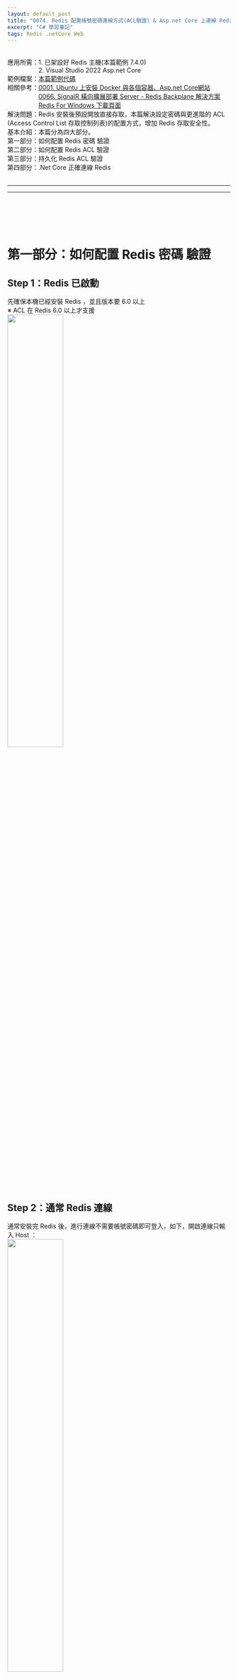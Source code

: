 ```yaml
---
layout: default_post
title: "0074. Redis 配置帳號密碼連線方式(ACL驗證) & Asp.net Core 上連線 Redis 正確的配置方式 "
excerpt: "C# 學習筆記"
tags: Redis .netCore Web
---
```


<div class="summary">
<br/>應用所需：1. 已架設好 Redis 主機(本篇範例 7.4.0)
<br/>&emsp;&emsp;&emsp;&emsp;&emsp;2. Visual Studio 2022 Asp.net Core
<br/>範例檔案：<a href="https://github.com/gotoa1234/MyBlogExample/tree/main/RedisConnectionExample">本篇範例代碼</a>
<br/>相關參考：<a href="https://gotoa1234.github.io//2024/04/28/1.html">0001. Ubuntu 上安裝 Docker 與各個容器、Asp.net Core網站</a>
<br/>&emsp;&emsp;&emsp;&emsp;&emsp;<a href="https://gotoa1234.github.io//2024/06/02/1.html">0066. SignalR 橫向擴展部署 Server - Redis Backplane 解決方案</a>
<br/>&emsp;&emsp;&emsp;&emsp;&emsp;<a href="https://github.com/redis-windows/redis-windows/releases">Redis For Windows 下載頁面</a>
<br/>解決問題：Redis 安裝後預設開放直接存取，本篇解決設定密碼與更進階的 ACL (Access Control List 存取控制列表)的配置方式，增加 Redis 存取安全性。
<br/>基本介紹：本篇分為四大部分。
<br/>第一部分：如何配置 Redis 密碼 驗證
<br/>第二部分：如何配置 Redis ACL 驗證
<br/>第三部分：持久化 Redis ACL 驗證
<br/>第四部分：.Net Core 正確連線 Redis


</div>

<div class="title">
    <br/><hr class="titleinner">
	<span></span>
	<hr class="titleinner"><br/>
</div>


<br/><br/>
<h1>第一部分：如何配置 Redis 密碼 驗證</h1>

<h2>Step 1：Redis 已啟動</h2>
先確保本機已經安裝 Redis ，並且版本要 6.0 以上 
<br/>※ ACL 在 Redis 6.0 以上才支援
<br/> <img src="/assets/image/LearnNote/2024_10_05/001.png" width="50%" height="50%" />
<br/><br/>

<h2>Step 2：通常 Redis 連線</h2>
通常安裝完 Redis 後，進行連線不需要帳號密碼即可登入，如下，開啟連線只輸入 Host ：
<br/> <img src="/assets/image/LearnNote/2024_10_05/002_1.png" width="50%" height="50%" />

<br/>可以正常連線到 Redis Server
<br/>※沒有加密在內部網路使用不影響，對 Redis 若要對外開放會有安全性風險。
<br/> <img src="/assets/image/LearnNote/2024_10_05/002_2.png" width="50%" height="50%" />
<br/><br/>

<h2>Step 3：配置 Redis 連線加密 - 停止服務</h2>
為了配置密碼，先將 Redis 停止
<br/> <img src="/assets/image/LearnNote/2024_10_05/003.png" width="50%" height="50%" />
<br/><br/>

<h2>Step 4：配置 Redis 連線加密 - 啟用密碼</h2>
開啟以下檔案 **redis.windows.conf**，並且可以發現 **requirepass** 預設被註解

``` Markdown
# requirepass foobared
```

<br/>※檔案可能版本不同，有可能會是 **redis.conf**
<br/> <img src="/assets/image/LearnNote/2024_10_05/004.png" width="50%" height="50%" />
<br/><br/>


<h2>Step 5：配置 Redis 連線加密 - 啟用</h2>
將 **requirepass** 註解 **#** 移除，並且 **foobared** 是密碼

``` Markdown
requirepass foobared
```

<br/> <img src="/assets/image/LearnNote/2024_10_05/005.png" width="50%" height="50%" />
<br/><br/>


<h2>Step 6：配置 Redis 連線加密 - 關閉保護機制</h2>
為了啟用密碼，還需把保護機制關閉，預設是 **yes** ，改成 **no**，關閉。
<br/>※啟用的狀況下，即使配置密碼，用 127.0.0.1 連線也會視為安全的，直接連線，因此要關閉。

``` Markdown
protected-mode no
```

<br/>預設值：
<br/> <img src="/assets/image/LearnNote/2024_10_05/006.png" width="50%" height="50%" />

<br/>改成以下：
<br/> <img src="/assets/image/LearnNote/2024_10_05/007.png" width="50%" height="50%" />
<br/><br/>


<h2>Step 8：配置 Redis 連線加密 - 啟用服務</h2>
完成後啟用 Redis 服務
<br/> <img src="/assets/image/LearnNote/2024_10_05/008.png" width="50%" height="50%" />
<br/><br/>


<h2>Step 9：驗證 Redis 加密 - 無法直連</h2>
這時用 Redis 工具連線，會發現驗證失敗，無法直接連線
<br/> <img src="/assets/image/LearnNote/2024_10_05/009.png" width="50%" height="50%" />
<br/><br/>


<h2>Step 10：驗證 Redis 加密 - 輸入密碼</h2>
輸入剛剛配置的密碼 **foobared** 
<br/> <img src="/assets/image/LearnNote/2024_10_05/010.png" width="50%" height="50%" />
<br/><br/>


<h2>Step 11：驗證 Redis 加密 - 成功</h2>
可以使用加密的方式連到 Redis 了
<br/> <img src="/assets/image/LearnNote/2024_10_05/011.png" width="50%" height="50%" />
<br/><br/>


<h1>第二部分：如何配置 Redis ACL 驗證</h1>

<h2>Step 1：查看 ACL 當前資料</h2>
開啟 Windows 命令提式字元，並且輸入以下指令進入 Windows：

``` batch
redis-cli -a foobared
```

<br/>然後輸入以下指令，查看 ACL 資料，可以得到當前只有預設值

``` batch
ACL LIST
```

<br/> <img src="/assets/image/LearnNote/2024_10_05/012.png" width="100%" height="100%" />
<br/>


<h2>Step 2：ACL 欄位說明</h2>
關於預設值，我們可以拆解說明：

``` batch
"user default on sanitize-payload #1b58ee375b42e41f0e48ef2ff27d10a5b1f6924a9acdcdba7cae868e7adce6bf ~* &* +@all"
```

{:class="table table-bordered"}
| user default | ： | default 是 Redis 的預設使用者名稱 |
| on | ： | 表明該使用者已啟用（on） |
| sanitize-payload | ： | 增強安全性的選項，幫助保護 Redis 伺服器不受潛在的命令注入攻擊或敏感數據洩露的影響。 |
| #1b58ee37......略 | ： | 這是使用者的密碼雜湊值。實際的密碼在系統中存儲為哈希值，以防止直接暴露。 |
| ~* | ： | 可以訪問的鍵模式的符號。~* 表示這個使用者可以訪問所有鍵。 |
| &* | ： | 指定這個使用者可以訪問的 Pub/Sub 頻道模式。 &* 表示可以訪問所有頻道。 |
| +@all | ： | 指定允許執行的命令。@all 是一個命令集合，代表所有命令。 |

<br/>※ Default 權限就是 Administrator (管理員)
<br/>


<h2>Step 3：添加 ACL 成員 - 只允許讀 Redis</h2>
我們輸入以下指令，只開放讀取權限 +@read 並且開啟 on
<br/>

{:class="table table-bordered"}
| 帳號 | ： | readonly |
| 密碼 | ： | readonlypassword |

``` batch
ACL SETUSER readonly on >readonlypassword ~* &* +@read
```

<br/> <img src="/assets/image/LearnNote/2024_10_05/013.png" width="100%" height="100%" />
<br/>

<h2>Step 4：驗證 ACL - 工具連線</h2>
開啟工具進行連線，並起輸入帳號密碼
<br/> <img src="/assets/image/LearnNote/2024_10_05/014_1.png" width="100%" height="100%" />
<br/>

<h2>Step 5：驗證 ACL - 連線失敗</h2>
出現以下錯誤，沒有 Info 權限
<br/>會出現這個錯誤是因為此 Redis 工具 Another Redis Desktop Manager 連線成功時會先進行系統資訊的查詢 (Info)
<br/> <img src="/assets/image/LearnNote/2024_10_05/014_2.png" width="100%" height="100%" />
<br/>

<h2>Step 6：添加 ACL 成員權限</h2>
為了此工具可以訪問，我們添加 ACL 以下權限

``` batch
ACL SETUSER readonly +INFO
ACL SETUSER readonly +SCAN
ACL SETUSER readonly +SELECT
```

<br/> <img src="/assets/image/LearnNote/2024_10_05/015.png" width="50%" height="50%" />
<br/>


<h2>Step 7：驗證 ACL - 再次連線</h2>
再次連線，可以發現 Another Redis Desktop Manager 沒有報錯，正常連線
<br/> <img src="/assets/image/LearnNote/2024_10_05/016.png" width="100%" height="100%" />
<br/>


<h2>Step 8：驗證 ACL - 驗證權限</h2>
選擇 New Key -> 隨便亂填
<br/> <img src="/assets/image/LearnNote/2024_10_05/017.png" width="100%" height="100%" />
<br/>

<h2>Step 9：驗證 ACL - 完成</h2>
可以發現無法添加，完成了 ACL 成員只可以讀 Redis ，無法更新 Redis 的值，完成帳戶權限的控制。
<br/>如果想要更詳細的配置可參考 <a href="https://redis.io/docs/latest/operate/oss_and_stack/management/security/acl/">Redis 官方的 ACL文件</a>
<br/> <img src="/assets/image/LearnNote/2024_10_05/018.png" width="100%" height="100%" />
<br/>


<br/><br/>
<h1>第三部分：持久化 Redis ACL 驗證</h1>

<h2>Step 1：重啟 Redis</h2>
當重啟 Redis 後，並且查看 ACL 資料，會發現剛剛配置的資料被移除了
<br/>因為 Redis 在默認情況下不會自動保存 ACL（訪問控制列表）的設置到磁碟中，需要我們配置。

``` batch
ACL LIST
```

<br/> <img src="/assets/image/LearnNote/2024_10_05/012.png" width="100%" height="100%" />
<br/>

<h2>Step 2：添加 ACL 檔案</h2>
持久化的第一步是手動添加 redis.acl 檔案(空白文字檔案，副檔名.acl)

``` markdown
redis.acl
```

<br/> <img src="/assets/image/LearnNote/2024_10_05/021.png" width="50%" height="50%" />
<br/>

<h2>Step 3：調整 ACL 配置</h2>
找到對應的 aclfile 的配置進行指向 ./ 表示此 Redis 執行檔案的目錄下

``` markdown
aclfile "./redis.acl"
```

<br/> <img src="/assets/image/LearnNote/2024_10_05/022.png" width="50%" height="50%" />
<br/>

<h2>Step 4：再次添加 ACL 帳號</h2>
再此啟動 Redis 後，進入 Redis-cli 添加帳號

``` batch
ACL SETUSER testaccount on >1@#$=-09 ~* &* +@all
```

<br/> <img src="/assets/image/LearnNote/2024_10_05/023.png" width="100%" height="100%" />
<br/>


<h2>Step 5：檢查 redis.acl 檔案 - 完成</h2>
可以發現添加的 ACL 帳戶，會記錄於 redis.acl 
<br/>完成了持久化的 ACL 帳戶，未來 Redis 重啟時 ACL 都會保存
<br/> <img src="/assets/image/LearnNote/2024_10_05/024.png" width="50%" height="50%" />
<br/>



<br/><br/>
<h1>第四部分：.Net Core 正確連線 Redis</h1>

<h2>Step 1：範例專案</h2>
<br/>範例檔案：<a href="https://github.com/gotoa1234/MyBlogExample/tree/main/RedisConnectionExample">連結</a>，開啟後我們有以下 Json 配置：

``` json
{
  "Logging": {
    "LogLevel": {
      "Default": "Information",
      "Microsoft.AspNetCore": "Warning"
    }
  },
  "ConnectionStrings": {
    "RedisDb": "127.0.0.1:6379,abortConnect=false,user=testaccount,password=1@#$=-09,defaultDatabase=0"
  }
}

```

<br/><br/>

<h2>Step 2：初始化配置 - 錯誤</h2>
如果在開啟 ACL 的情況下使用以下配置，會是 **接傳遞連接字串** 。
<br/>適合基本的連接需求，當你的連接設定僅限於主機和端口等基本信息時，這種方法是足夠的。

``` C#
// 注入Redis連接字符串
var redisConnectionString = builder.Configuration.GetSection("ConnectionStrings:RedisDb").Value;
builder.Services.AddSingleton<IConnectionMultiplexer>(provider =>
{
    return ConnectionMultiplexer.Connect(redisConnectionString);
});

```

<br/>並且執行後可能會出現以下錯誤訊息：
<br/> <img src="/assets/image/LearnNote/2024_10_05/026.png" width="50%" height="50%" />
<br/><br/>



<h2>Step 3：初始化配置 - 正確</h2>
如果在開啟 ACL 的情況下，正確應使用以下配置，會是 **適用於更多的 Redis 配置選項** 。

``` C#
// 注入Redis連接字符串
var redisConnectionString = builder.Configuration.GetSection("ConnectionStrings:RedisDb").Value;
builder.Services.AddSingleton<IConnectionMultiplexer>(provider =>
{
    return ConnectionMultiplexer.Connect(ConfigurationOptions.Parse(redisConnectionString));
});

```

<br/>用於 ACL 多種配置的連線字串，才能順利轉換連線字串執並執行：
<br/> <img src="/assets/image/LearnNote/2024_10_05/027.png" width="50%" height="50%" />
<br/><br/>

